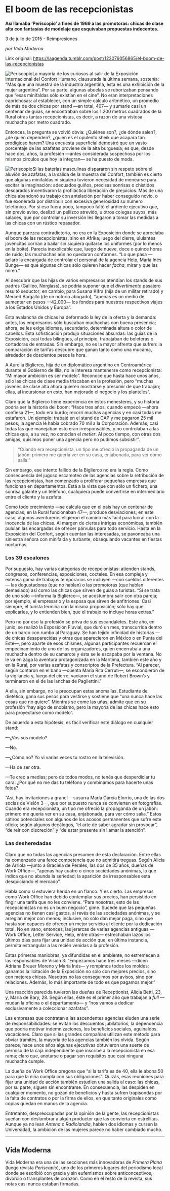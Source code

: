 # El boom de las recepcionistas

**Así llamaba ‘Periscopio’ a fines de 1969 a las promotoras: chicas de clase alta con fantasías de modelaje que esquivaban propuestas indecentes.**

3 de julio de 2015 - Reimpresiones

_por Vida Moderna_

Link original: https://laagenda.tumblr.com/post/123076056865/el-boom-de-las-recepcionistas

![Periscopio](https://64.media.tumblr.com/ed6470a798841f27b434debac687c6eb/tumblr_inline_pjzu7vEQFl1t6q87u_500.jpg)La mayoría de los curiosos al salir de la Exposición Internacional del Confort Humano, clausurada la última semana, sostenía: “Más que una muestra de la industria argentina, ésta es una exhibición de la mujer argentina”. Por su parte, algunas abuelas se ruborizaban pensando que “esas minifaldas sólo existían en el cine”. No eran interpretaciones caprichosas: al establecer, con un simple cálculo aritmético, un promedio de más de dos chicas por stand —en total, 407— y sumarle casi un centenar de guías, se encontraban sobre los 1.200 metros cuadrados de la Rural otras tantas recepcionistas, es decir, a razón de una vistosa muchacha por metro cuadrado.

Entonces, la pregunta se volvió obvia: ¿Quiénes son?, ¿de dónde salen?, ¿de quién dependen?, ¿quién es el opulento sheik que acapara tan prodigioso harem? Una encuesta superficial demostró que un vasto porcentaje de las azafatas proviene de la alta burguesía; es que, desde hace dos, años, la profesión —antes considerada sospechosa por los mismos círculos que hoy la integran— se ha puesto de moda.

![Periscopio](https://64.media.tumblr.com/f31d410776c6888148a1832fd856320b/tumblr_inline_pjzu7v9RuX1t6q87u_400.jpg)Si las baterías masculinas dispararon sin respeto sobre el aluvión de azafatas, a la salida de la muestra del Confort, también es cierto que algunas minifaldas ni siquiera tuvieron necesidad de menearse para excitar la imaginación: adecuados guiños, precisas sonrisas o chistidos descarados incentivaron la profiláctica liberación de prejuicios. Más de una chica abandonó su trabajo con antelación por haber conseguido novio, o fue exonerada por distribuir con excesiva generosidad su número telefónico. Por si eso fuera poco, tampoco faltó el ardiente ejecutivo que, sin previo aviso, deslizó un pellizco atrevido, u otros colegas suyos, más salaces, que por controlar su inversión les llegaron a tomar las medidas a las chicas con un rústico repasador.

Aunque parezca contradictorio, no era en la Exposición donde se apreciaba el boom de las recepcionistas, sino en Afrika; luego del cierre, ululantes jovencitas corrían a bailar sin siquiera quitarse los uniformes (por lo menos en la boîte). Parecía inexplicable que, luego de nueve, doce o quince horas de ruido, las muchachas aún no quedaran conformes. “Lo que pasa —aclaró la encargada de controlar el personal de la agencia Help, María Inés Bunge— es que algunas chicas sólo quieren hacer *facha*, mirar y que las miren.”

Al descubrir que las hijas de varios empresarios atendían los stands de sus padres (Galileo, Norglass), se podría suponer que el *divertimento* pasajero resultó seductor; en cambio, para Susana Kifra (hija de un militar retirado) y Merced Bargalló (de un notorio abogado), “apenas es un medio de aumentar en pesos —42.000— los fondos para nuestros respectivos viajes a los Estados Unidos y Europa”.

Esta avalancha de chicas ha deformado la ley de la oferta y la demanda: antes, los empresarios sólo buscaban muchachas con buena presencia; ahora, se les exige idiomas, secundario, determinada altura o color de cabellos. Esta sofisticación produjo situaciones absurdas: las guías de la Exposición, casi todas bilingües, al principio, trabajaban de boleteras o cortadoras de entradas. Sin embargo, no es la mayor afrenta que sufren: la comparación de tarifas descubre que ganan tanto como una mucama, alrededor de doscientos pesos la hora.

A Aurelia Biglierco, hija de un diplomático argentino en Centroamérica durante el Gobierno de Illia, no le interesa mantenerse como recepcionista: “Mi mayor ambición es ser modelo”. Reconoce que hasta hace unos años, sólo las chicas de clase media triscaban en la profesión, pero “muchas jóvenes de clase alta ahora quieren mostrarse y presumir de que trabajan; ellas, al incursionar en esto, han mejorado el negocio y los planteles”.

Claro que la Biglierco tiene experiencia en estos menesteres, y su historia podría ser la historia del boom: “Hace tres años, cuando empecé —ahora confiesa 21—, todo era burdo; recorrí muchas agencias y en casi todas me estafaron. Un ejemplo: trabajé en el stand de CAP y me pagaron 25 mil pesos; la agencia le había cobrado 70 mil a la Corporación. Además, casi todas las que manejaban esto eran irresponsables, y no controlaban a las chicas que, a su vez, no conocían el *metier*. Al poco tiempo, con otras dos amigas, quisimos poner una agencia pero no pudimos subsistir”.


>  “Cuando era recepcionista, un tipo me ofreció la propaganda de un jabón: primero me quería ver en su casa, enjabonada, para ver cómo salía.” 
> 
> 

Sin embargo, ese intento fallido de la Biglierco no era la regla. Como consecuencia del jugoso escamoteo de las agencias sobre la retribución de las recepcionistas, han comenzado a proliferar pequeñas empresas que funcionan en departamentos. Está a la vista que con sólo un fichero, una sonrisa galante y un teléfono, cualquiera puede convertirse en intermediario entre el cliente y la azafata.

Como todo crecimiento —se calcula que en el país hay un centenar de agencias; en la Rural funcionaban 47—, produce desviaciones; en este caso, algunos aventureros eligieron el camino más fácil para lucrar con la inocencia de las chicas. Al margen de ciertas intrigas económicas, también pululan las encargadas de ofrecer párvulas para todo servicio. Hasta en la Exposición del Confort, según cuentan las interesadas, se pavoneaba una siniestra señora con minifalda y turbante, obsequiando vacantes en fiestas nocturnas.

### Los 39 escalones

Por supuesto, hay varias categorías de recepcionistas: atienden stands, congresos, conferencias, exposiciones, cocteles. En esa compleja y extensa gama de trabajos temporarios se incluyen —con sueldos diferentes— las degustadoras (que no hablan) o las promotoras (que hablan demasiado) así como las chicas que sirven de guías a turistas. “Si se trata de uno solo —informa la Biglierco—, se acostumbra salir con otra pareja; por ejemplo, el empresario y la esposa que sirven de anfitriones. Casi siempre, el turista termina con la misma proposición; sólo hay que explicarles, y lo entienden bien, que el trabajo no incluye horas extras.”

Pero no por eso la profesión se priva de sus escandaletes. Este año, en junio, se realizó la Exposición Fluvial, que duró un mes, transcurrida dentro de un barco con rumbo al Paraguay. Se han tejido infinidad de historias —de chicas desaparecidas y otras que aparecieron en México o en Punta del Este—, pero aparte de esos chismes, algunas participantes recuerdan el empecinamiento de uno de los organizadores, quien encerraba a una muchacha dentro de su camarote y ésta se le escapaba por la ventana. No le va en zaga la aventura protagonizada en la Marítima, también este año y en la Rural, por varias azafatas y conscriptos de la Prefectura. “Al parecer, según contaron en el baño —cuenta María Rita Cerruti—, se escondieron de la vigilancia y, luego del cierre, vaciaron el stand de Robert Brown’s y terminaron en el de las lanchas de Pagliettini.”

A ella, sin embargo, no le preocupan estas anomalías. Estudiante de dietética, gana sus pesos para vestirse y sostiene que “una nunca hace las cosas que no quiere”. Mientras se come las uñas, admite que en su profesión “hay algo de snobismo, pero la mayoría de las chicas hace esto para proyectarse como modelo”.

De acuerdo a esta hipótesis, es fácil verificar este diálogo en cualquier stand:

—¿Vos sos modelo?  

—No.  

—¿Cómo no? Yo vi varias veces tu rostro en la televisión.  

—Ha de ser otra.  

—Te creo a medias; pero de todos modos, no tenés que desperdiciar tu cara. ¿Por qué no me das tu teléfono y combinamos para hacerte unas fotos?

“Así, hay invitaciones a granel —susurra María García Elorrio, una de las dos socias de Visión 3—, que por supuesto nunca se convierten en fotografías. Cuando era recepcionista, un tipo me ofreció la propaganda de un jabón: primero me quería ver en su casa, enjabonada, para ver cómo salía.” Estos sátiros potenciales son algunos de los acosos permanentes que sufre este oficio; según algunos decálogos, “el arte de saber agradar sin provocar”, “de reír con discreción” y “de estar presente sin llamar la atención”.

### Las desheredadas

Claro que no todas las agencias presumen de esta declaración. Entre ellas ha comenzado una feroz competencia que no admitirá treguas. Según Alicia de Arriola —junto a Graciela de Perales, las dos de 35 años, dueñas de Work Office—, “apenas hay cuatro o cinco sociedades anónimas, lo que indica que no abunda la seriedad; la aparición de irresponsables está desquiciando el mercado”.

Habla como si estuviera herida en un flanco. Y es cierto. Las empresas como Work Office han debido contemplar sus precios, han persistido en fingir una tarifa que no les conviene. “Para nosotras, esto de las recepcionistas no es un buen negocio”, gime. Sucede que las pequeñas agencias no tienen casi gastos, al revés de las sociedades anónimas, y se arreglan mejor con menos; inclusive, no sólo dan mejor paga, sino que hasta son capaces de ofrecer un mejor servicio al cliente por la dedicación total. No en vano, entonces, las jerarcas de varias agencias antiguas —Work Office, Letter Service, Help, entre otras— estrechaban lazos los últimos días para fijar una unidad de acción que, en última instancia, permita estrangular a las recién venidas a la profesión.

Estas primeras maniobras, ya difundidas en el ambiente, no estremecen a las responsables de Visión 3. “Empezamos hace tres meses —dicen Adriana Breuer Moreno y María Inés— y rompimos todos los moldes; ganamos la licitación de la Exposición no sólo con mejores precios, sino con mejores chicas. Nosotros no las conseguimos por avisos, sino por relaciones. Además, lo más importante de todo es que pagamos mejor.”

Una reacción parecida tuvieron las dueñas de Receptionist, Alicia Betti, 23, y, María de Bary, 28. Según ellas, éste es el primer año que trabajan a *full* —mudan la oficina o el departamento— y “nos vamos a dedicar exclusivamente a coleccionar azafatas”.

Las empresas que contratan a las ascendentes agencias eluden una serie de responsabilidades: se evitan los descuentos jubilatorios, la dependencia que podría motivar indemnizaciones, los beneficios sociales, aguinaldos, vacaciones. Claro que si las grandes compañías utilizan este método para obviar trámites, la mayoría de las agencias también los olvida. Según parece, hace unos años algunas ejecutivas obtuvieron una suerte de permiso de la caja independiente que inscribe a la recepcionista en esa rama; claro que, anotarse o pagar son requisitos que casi ninguna muchacha cumple.

La dueña de Work Office pregona que “si la tarifa es de 40, ella le abona 50 para que la niña cumpla con sus obligaciones”. Quizás, esas reuniones para fijar una unidad de acción también estudien una salida al caso: las chicas, por su parte, siguen sin encontrarse. En consecuencia, las despiden en cualquier momento, no gozan de beneficios y hasta sufren trapisondas por la falta de contratos o por la firma de ellos, en que tanto originales como copias quedan en manos de la agencia.

Entretanto, despreocupadas por la opinión de la gente, las recepcionistas sueñan con deslumbrar a algún productor que las convierta en estrellitas. Aunque ya no lean *Antena* o *Radiolandia*, hablen dos idiomas y cursen la Universidad, la ambición de las mujeres parece no haber cambiado mucho.

  




---

 Vida Moderna
-------------

 Vida Moderna era una de las secciones más innovadoras de *Primera Plana* (luego revista *Periscopio*), uno de los primeros lugares del periodismo local donde se escribió con gracia y sin eufemismos sobre anticonceptivos, divorcio o transplantes de corazón. Como en el resto de la revista, sus notas casi nunca estaban firmadas. 

